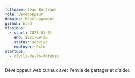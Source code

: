 ```yaml
---
fullname: Jean Bertrand
role: Développeur
domaine: Développement
github: btrd
missions:
  - start: 2021-01-01
    end: 2021-09-30
    status: service
    employer: Octo
startups:
  - civils-de-la-defense
---
```


Développeur web curieux avec l'envie de partager et d'aider.
